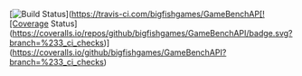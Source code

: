 [![Build Status](https://travis-ci.com/bigfishgames/GameBenchAPI.svg?branch=master)](https://travis-ci.com/bigfishgames/GameBenchAP[![Coverage Status](https://coveralls.io/repos/github/bigfishgames/GameBenchAPI/badge.svg?branch=%233_ci_checks)](https://coveralls.io/github/bigfishgames/GameBenchAPI?branch=%233_ci_checks)
